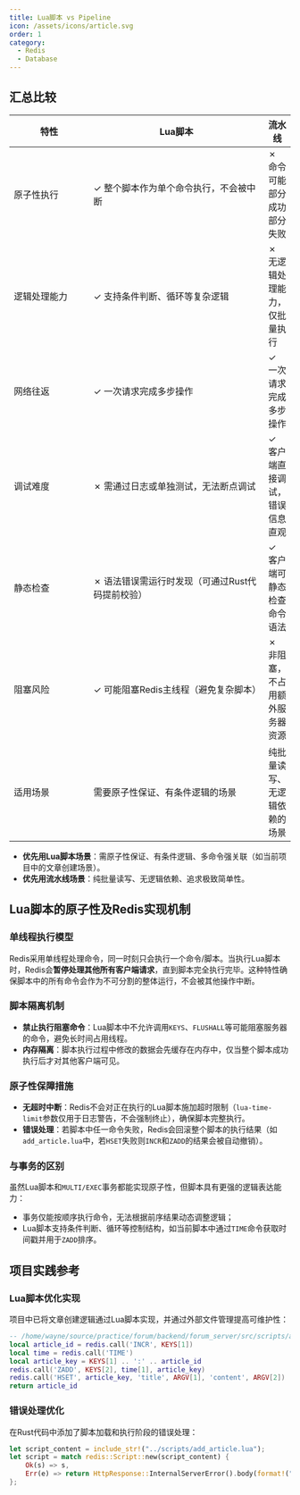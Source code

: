 ```yaml
---
title: Lua脚本 vs Pipeline
icon: /assets/icons/article.svg
order: 1
category:
  - Redis
  - Database
---
```


## 汇总比较

<table><thead><tr><th width="141">特性</th><th width="330.3333740234375">Lua脚本</th><th>流水线</th></tr></thead><tbody><tr><td>原子性执行</td><td>✓ 整个脚本作为单个命令执行，不会被中断</td><td>✗ 命令可能部分成功部分失败</td></tr><tr><td>逻辑处理能力</td><td>✓ 支持条件判断、循环等复杂逻辑</td><td>✗ 无逻辑处理能力，仅批量执行</td></tr><tr><td>网络往返</td><td>✓ 一次请求完成多步操作</td><td>✓ 一次请求完成多步操作</td></tr><tr><td>调试难度</td><td>✗ 需通过日志或单独测试，无法断点调试</td><td>✓ 客户端直接调试，错误信息直观</td></tr><tr><td>静态检查</td><td>✗ 语法错误需运行时发现（可通过Rust代码提前校验）</td><td>✓ 客户端可静态检查命令语法</td></tr><tr><td>阻塞风险</td><td>✓ 可能阻塞Redis主线程（避免复杂脚本）</td><td>✗ 非阻塞，不占用额外服务器资源</td></tr><tr><td>适用场景</td><td>需要原子性保证、有条件逻辑的场景</td><td>纯批量读写、无逻辑依赖的场景</td></tr></tbody></table>

* **优先用Lua脚本场景**：需原子性保证、有条件逻辑、多命令强关联（如当前项目中的文章创建场景）。
* **优先用流水线场景**：纯批量读写、无逻辑依赖、追求极致简单性。

## Lua脚本的原子性及Redis实现机制

### 单线程执行模型

Redis采用单线程处理命令，同一时刻只会执行一个命令/脚本。当执行Lua脚本时，Redis会**暂停处理其他所有客户端请求**，直到脚本完全执行完毕。这种特性确保脚本中的所有命令会作为不可分割的整体运行，不会被其他操作中断。

### 脚本隔离机制

* **禁止执行阻塞命令**：Lua脚本中不允许调用`KEYS`、`FLUSHALL`等可能阻塞服务器的命令，避免长时间占用线程。
* **内存隔离**：脚本执行过程中修改的数据会先缓存在内存中，仅当整个脚本成功执行后才对其他客户端可见。

### 原子性保障措施

* **无超时中断**：Redis不会对正在执行的Lua脚本施加超时限制（`lua-time-limit`参数仅用于日志警告，不会强制终止），确保脚本完整执行。
* **错误处理**：若脚本中任一命令失败，Redis会回滚整个脚本的执行结果（如`add_article.lua`中，若`HSET`失败则`INCR`和`ZADD`的结果会被自动撤销）。

### 与事务的区别

虽然Lua脚本和`MULTI/EXEC`事务都能实现原子性，但脚本具有更强的逻辑表达能力：

* 事务仅能按顺序执行命令，无法根据前序结果动态调整逻辑；
* Lua脚本支持条件判断、循环等控制结构，如当前脚本中通过`TIME`命令获取时间戳并用于`ZADD`排序。

## 项目实践参考

### Lua脚本优化实现

项目中已将文章创建逻辑通过Lua脚本实现，并通过外部文件管理提高可维护性：

```lua
-- /home/wayne/source/practice/forum/backend/forum_server/src/scripts/add_article.lua
local article_id = redis.call('INCR', KEYS[1])
local time = redis.call('TIME')
local article_key = KEYS[1] .. ':' .. article_id
redis.call('ZADD', KEYS[2], time[1], article_key)
redis.call('HSET', article_key, 'title', ARGV[1], 'content', ARGV[2])
return article_id
```

### 错误处理优化

在Rust代码中添加了脚本加载和执行阶段的错误处理：

```rust
let script_content = include_str!("../scripts/add_article.lua");
let script = match redis::Script::new(script_content) {
    Ok(s) => s,
    Err(e) => return HttpResponse::InternalServerError().body(format!("Lua脚本语法错误: {}", e)),
};
```
